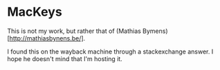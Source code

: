 # MacKeys

This is not my work, but rather that of (Mathias Bymens)[http://mathiasbynens.be/].

I found this on the wayback machine through a stackexchange answer. I hope he doesn't mind that I'm hosting it.
